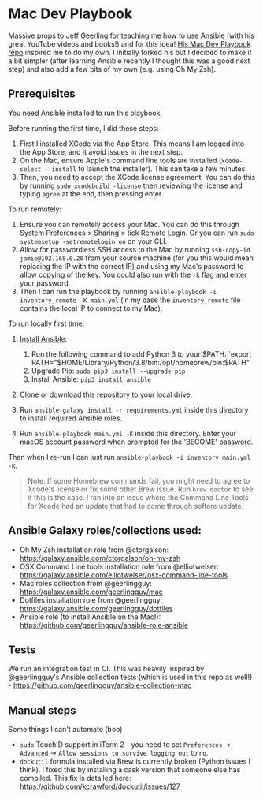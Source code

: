 # Mac Dev Playbook

Massive props to Jeff Geerling for teaching me how to use Ansible (with his great YouTube videos and books!) and for this idea! [His Mac Dev Playbook repo](https://github.com/geerlingguy/mac-dev-playbook) inspired me to do my own. I initially forked his but I decided to make it a bit simpler (after learning Ansible recently I thought this was a good next step) and also add a few bits of my own (e.g. using Oh My Zsh).

## Prerequisites

You need Ansible installed to run this playbook.

Before running the first time, I did these steps:

  1. First I installed XCode via the App Store. This means I am logged into the App Store, and it avoid issues in the next step.
  1. On the Mac, ensure Apple's command line tools are installed (`xcode-select --install` to launch the installer). This can take a few minutes.
  1. Then, you need to accept the XCode license agreement. You can do this by running `sudo xcodebuild -license` then reviewing the license and typing `agree` at the end, then pressing enter.

To run remotely:
  1. Ensure you can remotely access your Mac. You can do this through System Preferences > Sharing > tick Remote Login. Or you can run `sudo systemsetup -setremotelogin on` on your CLI.
  1. Allow for passwordless SSH access to the Mac by running `ssh-copy-id jamie@192.168.0.20` from your source machine (for you this would mean replacing the IP with the correct IP) and using my Mac's password to allow copying of the key. You could also run with the `-k` flag and enter your password.
  1. Then I can run the playbook by running `ansible-playbook -i inventory_remote -K main.yml` (in my case the `inventory_remote` file contains the local IP to connect to my Mac).

To run locally first time:
  1. [Install Ansible](https://docs.ansible.com/ansible/latest/installation_guide/index.html):

     1. Run the following command to add Python 3 to your $PATH: `export PATH="$HOME/Library/Python/3.8/bin:/opt/homebrew/bin:$PATH"`
     2. Upgrade Pip: `sudo pip3 install --upgrade pip`
     3. Install Ansible: `pip3 install ansible`

  3. Clone or download this repository to your local drive.
  4. Run `ansible-galaxy install -r requirements.yml` inside this directory to install required Ansible roles.
  5. Run `ansible-playbook main.yml -K` inside this directory. Enter your macOS account password when prompted for the 'BECOME' password.

Then when I re-run I can just run `ansible-playbook -i inventory main.yml -K`.

> Note: If some Homebrew commands fail, you might need to agree to Xcode's license or fix some other Brew issue. Run `brew doctor` to see if this is the case. I ran into an issue where the Command Line Tools for Xcode had an update that had to come through softare update.

## Ansible Galaxy roles/collections used:

* Oh My Zsh installation role from @ctorgalson: https://galaxy.ansible.com/ctorgalson/oh-my-zsh
* OSX Command Line tools installation role from @elliotweiser:  https://galaxy.ansible.com/elliotweiser/osx-command-line-tools
* Mac roles collection from @geerlingguy: https://galaxy.ansible.com/geerlingguy/mac
* Dotfiles installation role from @geerlingguy: https://galaxy.ansible.com/geerlingguy/dotfiles
* Ansible role (to install Ansible on the Mac!): https://github.com/geerlingguy/ansible-role-ansible


## Tests

We run an integration test in CI. This was heavily inspired by @geerlingguy's Ansible collection tests (which is used in this repo as well!) - https://github.com/geerlingguy/ansible-collection-mac

## Manual steps

Some things I can't automate (boo)

* `sudo` TouchID support in iTerm 2 - you need to set `Preferences` -> `Advanced` -> `Allow sessions to survive logging out` to `no`.
* `dockutil` formula installed via Brew is currently broken (Python issues I think). I fixed this by installing a cask version that someone else has compiled. This fix is detailed here: https://github.com/kcrawford/dockutil/issues/127